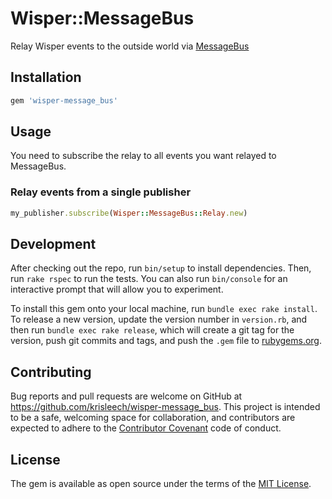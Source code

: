 # Wisper::MessageBus

Relay Wisper events to the outside world via
[MessageBus](https://github.com/SamSaffron/message_bus)

## Installation

```ruby
gem 'wisper-message_bus'
```

## Usage

You need to subscribe the relay to all events you want relayed to MessageBus.

### Relay events from a single publisher

```ruby
my_publisher.subscribe(Wisper::MessageBus::Relay.new)
```

## Development

After checking out the repo, run `bin/setup` to install dependencies. Then, run `rake rspec` to run the tests. You can also run `bin/console` for an interactive prompt that will allow you to experiment.

To install this gem onto your local machine, run `bundle exec rake install`. To release a new version, update the version number in `version.rb`, and then run `bundle exec rake release`, which will create a git tag for the version, push git commits and tags, and push the `.gem` file to [rubygems.org](https://rubygems.org).

## Contributing

Bug reports and pull requests are welcome on GitHub at https://github.com/krisleech/wisper-message_bus. This project is intended to be a safe, welcoming space for collaboration, and contributors are expected to adhere to the [Contributor Covenant](contributor-covenant.org) code of conduct.

## License

The gem is available as open source under the terms of the [MIT License](http://opensource.org/licenses/MIT).
